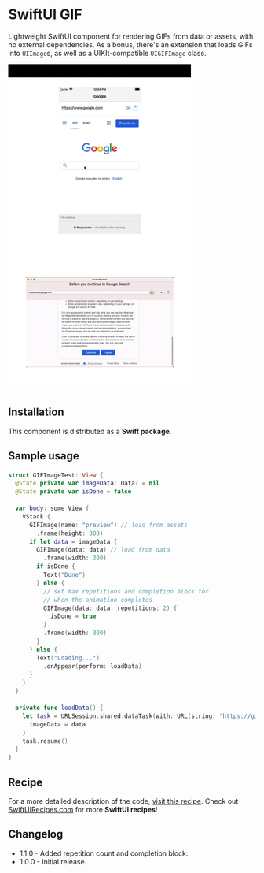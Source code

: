 # SwiftUI GIF

Lightweight SwiftUI component for rendering GIFs from data or assets, with no external dependencies. As a bonus, there's an extension that loads GIFs into `UIImage`s,  as well as a UIKIt-compatible `UIGIFImage` class.

![Preview](https://github.com/globulus/swiftui-gif/blob/main/Images/preview.gif?raw=true)

## Installation

This component is distributed as a **Swift package**.

## Sample usage

```swift
struct GIFImageTest: View {
  @State private var imageData: Data? = nil
  @State private var isDone = false
  
  var body: some View {
    VStack {
      GIFImage(name: "preview") // load from assets
        .frame(height: 300)
      if let data = imageData {
        GIFImage(data: data) // load from data
          .frame(width: 300)
        if isDone {
          Text("Done")
        } else {
          // set max repetitions and completion block for
          // when the animation completes
          GIFImage(data: data, repetitions: 2) {
            isDone = true
          }
          .frame(width: 300)
        }
      } else {
        Text("Loading...")
          .onAppear(perform: loadData)
      }
    }
  }
  
  private func loadData() {
    let task = URLSession.shared.dataTask(with: URL(string: "https://github.com/globulus/swiftui-webview/raw/main/Images/preview_macos.gif?raw=true")!) { data, response, error in
      imageData = data
    }
    task.resume()
  }
}
```

## Recipe

For a more detailed description of the code, [visit this recipe](https://swiftuirecipes.com/blog/webview-in-swiftui). Check out [SwiftUIRecipes.com](https://swiftuirecipes.com) for more **SwiftUI recipes**!

## Changelog

* 1.1.0 - Added repetition count and completion block.
* 1.0.0 - Initial release.

